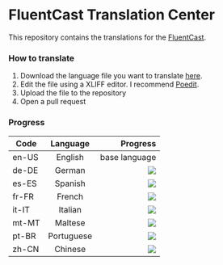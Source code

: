 # FluentCast Translation Center

This repository contains the translations for the [FluentCast](https://fluentcast.luandersonn.com).

### How to translate
1. Download the language file you want to translate [here](files/).
2. Edit the file using a XLIFF editor. I recommend [Poedit](https://poedit.net/).
3. Upload the file to the repository
4. Open a pull request

### Progress
| Code  | Language | Progress |
|------ |:--------:|-----:|
| en-US | English | base language |
| de-DE | German | ![](https://us-central1-progress-markdown.cloudfunctions.net/progress/98)
| es-ES | Spanish | ![](https://us-central1-progress-markdown.cloudfunctions.net/progress/98)
| fr-FR | French | ![](https://us-central1-progress-markdown.cloudfunctions.net/progress/98)
| it-IT | Italian | ![](https://us-central1-progress-markdown.cloudfunctions.net/progress/98)
| mt-MT | Maltese | ![](https://us-central1-progress-markdown.cloudfunctions.net/progress/98)
| pt-BR | Portuguese | ![](https://us-central1-progress-markdown.cloudfunctions.net/progress/100)
| zh-CN | Chinese | ![](https://us-central1-progress-markdown.cloudfunctions.net/progress/98)
